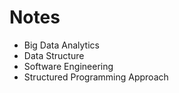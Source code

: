 # Notes

- Big Data Analytics
- Data Structure
- Software Engineering
- Structured Programming Approach
